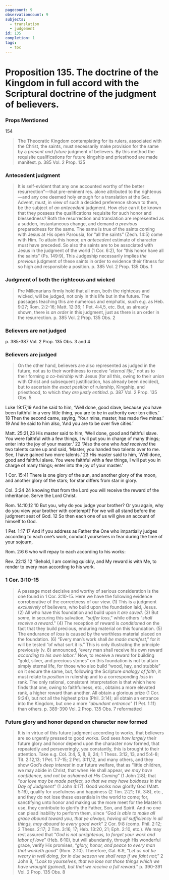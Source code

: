 ```yaml
---
pagecount: 9
observationcount: 9
subjects:
  - translation
  - judgement
id: 135
completion: 1
tags:
  - toc
---
```

# Proposition 135. The doctrine of the Kingdom in full accord with the Scriptural doctrine of the judgment of believers.

### Props Mentioned
154

>The Theocratic Kingdom contemplating for its rulers, associated with the Christ, the saints, must necessarily make provision for the same by a *present and future* judgment of believers. By this method the requisite qualifications for future kingship and priesthood are made manifest.
>p. 385 Vol. 2 Prop. 135
### Antecedent judgment
>It is self-evident that any one accounted worthy of the better resurrection”—that pre-eminent res. alone attributed to the righteous—and any one deemed holy enough for a translation at the Sec. Advent, must, in view of such a decided preference shown to them, be the subject of *an antecedent* judgment. How else can it be known that they possess the qualifications requisite for such honor and blessedness? Both the resurrection and translation are represented as a sudden, instantaneous change, and demand *a previous* preparedness for the same. The same is true of the saints coming with Jesus at His open Parousia, for “all the saints” (Zech. 14:5) come with Him. To attain this honor, *an antecedent* estimate of character must have preceded. So also the saints are to be associated with Jesus in the judgment of the world (1 Cor. 6:2), for “this honor have all the saints” (Ps. 149:9), This Judgeship necessarily implies *the previous* judgment of these saints in order to evidence their fitness for so high and responsible a position.
>p. 385 Vol. 2 Prop. 135 Obs. 1
### Judgment of both the righteous and wicked
>Pre Millenarians firmly hold that all men, both the righteous and wicked, will be judged, not only in this life but in the future. The passages teaching this are numerous and emphatic, such e.g. as Heb. 9:27; Rom. 2:2-16; Matt. 12:36; 1 Pet. 4:4,5, etc. But, as already shown, there is *an order* in this judgment, just as there is an order in the resurrection.
>p. 385 Vol. 2 Prop. 135 Obs. 2
### Believers are not judged
p. 385-387 Vol. 2 Prop. 135 Obs. 3 and 4
### Believers are judged
>On the other hand, believers are also represented as judged in the future, not as to their worthiness to receive “*eternal life*,” not as to their forming *a co-heirship* with Jesus (for all this, owing to their union with Christ and subsequent justification, has already been decided), but to ascertain *the exact position* of rulership, Kingship, and priesthood, to which *they are justly entitled*.
>p. 387 Vol. 2 Prop. 135 Obs. 5

Luke 19:17,19
And he said to him, ‘Well done, good slave, because you have been faithful in a very little thing, you are to be in authority over ten cities.’ 18 Then the second came, saying, ‘Your mina, master, has made five minas.’ 19 And he said to him also, ‘And you are to be over five cities.’

Matt. 25:21,23
His master said to him, ‘Well done, good and faithful slave. You were faithful with a few things, I will put you in charge of many things; enter into the joy of your master.’ 22 “Also the one who _had received_ the two talents came up and said, ‘Master, you handed two talents over to me. See, I have gained two more talents.’ 23 His master said to him, ‘Well done, good and faithful slave. You were faithful with a few things, I will put you in charge of many things; enter into the joy of your master.’

1 Cor. 15:41
There is one glory of the sun, and another glory of the moon, and another glory of the stars; for star differs from star in glory.

Col. 3:24
24 knowing that from the Lord you will receive the reward of the inheritance. Serve the Lord Christ.

Rom. 14:10,12
10 But you, why do you judge your brother? Or you again, why do you view your brother with contempt? For we will all stand before the judgment seat of God.
12 So then each one of us will give an account of himself to God.

1 Pet. 1:17
17 And if you address as Father the One who impartially judges according to each one’s work, conduct yourselves in fear during the time of your sojourn,

Rom. 2:6
6 who will repay to each according to his works:

Rev. 22:12
12 “Behold, I am coming quickly, and My reward _is_ with Me, to render to every man according to his work.
### 1 Cor. 3:10-15
>A passage most decisive and worthy of serious consideration is the one found in 1 Cor. 3:10-15. Here we have the following evidence corroborative of the correctness of our view. 
>(1) This is a judgment *exclusively* of believers, who build upon the foundation laid, Jesus. 
>(2) All who have this foundation and build upon it *are saved*. 
>(3) But *some*, in securing this salvation, “*suffer loss*,” while others “*shall receive a reward*." 
>(4) The reception of reward is *conditioned* on the fact that they build precious, enduring material on this foundation. 
>(5) The endurance of *loss* is caused by the worthless material placed on the foundation. 
>(6) “Every man’s work shall *be made manifest*,” for it will be tested “of what sort it is.” This is only illustrating the principle previously (v. 8) announced, “every man shall receive his own reward *according to his own labor*.” Now, to receive a reward for building “gold, silver, and precious stones” on this foundation is not to attain simply eternal life, for those who also build “wood, hay, and stubble” on it secure the same, but, following the Scripture *analogy of faith*, it must relate to *position* in rulership and to a corresponding *loss* in rank. The only rational, consistent interpretation is that which here finds that one, owing to faithfulness, etc., obtains a more elevated rank, a higher reward than another. All obtain a glorious prize (1 Cor. 9:24), but not all the highest prize (Phil. 3:14); all obtain an entrance into the Kingdom, but one a more “*abundant entrance*" (1 Pet. 1:11) than others.
>p. 389-390 Vol. 2 Prop. 135 Obs. 7 reformatted
### Future glory and honor depend on character now formed
>It is in virtue of this future judgment according to works, that believers are so urgently pressed to good works. God sees *how largely* their future glory and honor depend upon the character now formed, that repeatedly and perseveringly, yea constantly, this is brought to their attention. Take e.g. Col. 3:4, 5, 8, 9, 24; 1 Thess. 3:12, 13, and 5:4-8; Tit. 2:12,13; 1 Pet. 1:7-15; 2 Pet. 3:11,12, and many others, and they show God’s *deep interest* in our future welfare, that as “little children, we may abide in Christ, that when He shall appear, *we may have confidence, and not be ashamed at His Coming*” (1 John 2:8); that “*our love may be made perfect, so that we may have boldness in the Day of Judgment*” (1 John 4:17). Good works now glorify God (Matt. 5:16), qualify for usefulness and happiness (2 Tim. 2:21; Tit. 3:8), etc., and they do not lose these essentials in the world to come; for, sanctifying unto honor and making us the more meet for the Master’s use, they contribute to glorify the Father, Son, and Spirit. And no one can plead inability to perform them, since “*God is able to make all grace abound toward you, that ye always, having all sufficiency in all things, may abound to every good work*” 2 Cor. 9:8 (comp. Phil. 2:12; 2 Thess. 2:17; 2 Tim. 3:16, 17; Heb. 13:20, 21; Eph. 2:10, etc.). We may rest assured that “*God is not unrighteous, to forget your work and labor of love*” (Heb. 6:10), but will abundantly, through His wonderful grace, verify His promises, “*glory, honor, and peace to every man that worketh good*” (Rom. 2:10). Therefore, Gal. 6:9, “*Let us not be weary in well doing, for in due season we shall reap if we faint not*;” 2 John 8, “*Look to yourselves, that we lose not those things which we have wrought (gained), but that we receive a full reward*.”
>p. 390-391 Vol. 2 Prop. 135 Obs. 8








